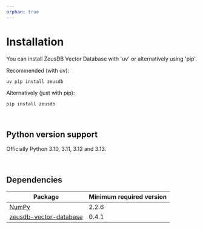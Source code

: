 ```yaml
---
orphan: true
---
```




# Installation

You can install ZeusDB Vector Database with 'uv' or alternatively using 'pip'.


Recommended (with uv):
```python
uv pip install zeusdb
```

Alternatively (just with pip):
```{code-block} python
pip install zeusdb
```

<br />

## Python version support
Officially Python 3.10, 3.11, 3.12 and 3.13.

<br />

## Dependencies

| Package | Minimum required version |
|---------|---------------------------|
| [NumPy](https://numpy.org/) | 2.2.6 |
| [zeusdb-vector-database](https://github.com/ZeusDB/zeusdb-vector-database) | 0.4.1 |

